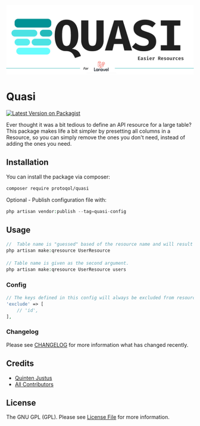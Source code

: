 ![Quasi](assets/quasi-promo.jpg)

# Quasi

[![Latest Version on Packagist](https://img.shields.io/packagist/v/protoqol/quasi.svg?style=flat-square)](https://packagist.org/packages/protoqol/quasi)

Ever thought it was a bit tedious to define an API resource for a large table? This package makes life a bit
simpler by presetting all columns in a Resource, so you can simply remove the ones you don't need, instead of adding the
ones you need.

## Installation

You can install the package via composer:

```bash
composer require protoqol/quasi
```

Optional - Publish configuration file with:
```php 
php artisan vendor:publish --tag=quasi-config
```

## Usage

```php
//  Table name is "guessed" based of the resource name and will result in 'users' in this case.
php artisan make:qresource UserResource 

// Table name is given as the second argument.
php artisan make:qresource UserResource users
```

### Config

```php 
// The keys defined in this config will always be excluded from resources - if they exist as a key in the table.
'exclude' => [
    // 'id',
],
```

### Changelog

Please see [CHANGELOG](CHANGELOG.md) for more information what has changed recently.

## Credits

- [Quinten Justus](https://github.com/protoqol)
- [All Contributors](../../contributors)

## License

The GNU GPL (GPL). Please see [License File](LICENSE.md) for more information.
